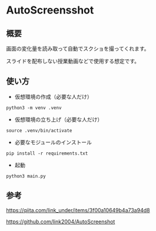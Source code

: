 # AutoScreensshot

## 概要

画面の変化量を読み取って自動でスクショを撮ってくれます。

スライドを配布しない授業動画などで使用する想定です。


## 使い方

- 仮想環境の作成（必要な人だけ）

```
python3 -m venv .venv
```

- 仮想環境の立ち上げ（必要な人だけ）

```
source .venv/bin/activate
```

- 必要なモジュールのインストール

```
pip install -r requirements.txt
```

- 起動

```
python3 main.py
```

## 参考

https://qiita.com/link_under/items/3f00a10649b4a73a94d8

https://github.com/link2004/AutoScreenshot
